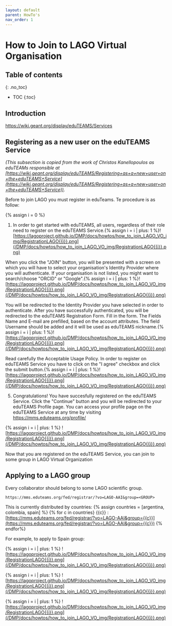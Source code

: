 ```yaml
---
layout: default
parent: HowTo's
nav_order: 1
---
```


# How to Join to LAGO Virtual Organisation

## Table of contents
{: .no_toc}

- TOC
{:toc}


## Introduction

https://wiki.geant.org/display/eduTEAMS/Services

## Registering as a new user on the eduTEAMS Service
*(This subsection is copied from the work of Christos Kanellopoulos as eduTEAMs responsible at  [https://wiki.geant.org/display/eduTEAMS/Registering+as+a+new+user+on+the+eduTEAMS+Service](https://wiki.geant.org/display/eduTEAMS/Registering+as+a+new+user+on+the+eduTEAMS+Service))*.

Before to join LAGO you must register in eduTeams. Te procedure is as follow:

{% assign i = 0 %}

1. In order to get started with eduTEAMS, all users, regardless of their role need to register on the eduTEAMS Service.{% assign i = i | plus: 1 %}![https://lagoproject.github.io/DMP/docs/howtos/how_to_join_LAGO_VO_img/RegistrationLAGO{{i}}.png](/DMP/docs/howtos/how_to_join_LAGO_VO_img/RegistrationLAGO{{i}}.png)
  
  When you click the "JOIN" button, you will be presented with a screen on which you will have to select your organisation's Identity Provider where you will authenticate. If your organisation is not listed, you might want to search/choose "ORCID" or "Google".{% assign i = i | plus: 1 %}![https://lagoproject.github.io/DMP/docs/howtos/how_to_join_LAGO_VO_img/RegistrationLAGO{{i}}.png](/DMP/docs/howtos/how_to_join_LAGO_VO_img/RegistrationLAGO{{i}}.png)
  
  You will be redirected to the Identity Provider you have selected in order to authenticate. After you have successfully authenticated, you will be redirected to the eduTEAMS Registration Form. Fill in the form. The Fields Name and E-mail are prefilled, based on the account attributes. The field Username should be added and it will be used as eduTEAMS nickname.{% assign i = i | plus: 1 %}![https://lagoproject.github.io/DMP/docs/howtos/how_to_join_LAGO_VO_img/RegistrationLAGO{{i}}.png](/DMP/docs/howtos/how_to_join_LAGO_VO_img/RegistrationLAGO{{i}}.png)
  
  Read carefully the Acceptable Usage Policy. In order to register on eduTEAMS Service you have to click on the "I agree" checkbox and click the submit button.{% assign i = i | plus: 1 %}![https://lagoproject.github.io/DMP/docs/howtos/how_to_join_LAGO_VO_img/RegistrationLAGO{{i}}.png](/DMP/docs/howtos/how_to_join_LAGO_VO_img/RegistrationLAGO{{i}}.png)


5. Congratulations! You have succesfully registered on the eduTEAMS Service. Click the "Continue" button and you will be redirected to your eduTEAMS Profile page. You can access your profile page on the eduTEAMS Service at any time by visiting https://mms.eduteams.org/profile/ 

{% assign i = i | plus: 1 %}
![https://lagoproject.github.io/DMP/docs/howtos/how_to_join_LAGO_VO_img/RegistrationLAGO{{i}}.png](/DMP/docs/howtos/how_to_join_LAGO_VO_img/RegistrationLAGO{{i}}.png)


Now that you are registered on the eduTEAMS Service, you can join to some group in LAGO Virtual Organization

## Applying to a LAGO group

Every collaborator should belong to some LAGO scientific group.

``https://mms.eduteams.org/fed/registrar/?vo=LAGO-AAI&group=<GROUP>``

This is currently distributed by countries:
{% assign countries = [argentina, colombia, spain] %}
{% for c in countries}
  {{c}} : [https://mms.eduteams.org/fed/registrar/?vo=LAGO-AAI&group={{c}}](https://mms.eduteams.org/fed/registrar/?vo=LAGO-AAI&group={{c}})
{% endfor%}


For example, to apply to Spain group:

{% assign i = i | plus: 1 %}
![https://lagoproject.github.io/DMP/docs/howtos/how_to_join_LAGO_VO_img/RegistrationLAGO{{i}}.png](/DMP/docs/howtos/how_to_join_LAGO_VO_img/RegistrationLAGO{{i}}.png)

{% assign i = i | plus: 1 %}
![https://lagoproject.github.io/DMP/docs/howtos/how_to_join_LAGO_VO_img/RegistrationLAGO{{i}}.png](/DMP/docs/howtos/how_to_join_LAGO_VO_img/RegistrationLAGO{{i}}.png)

{% assign i = i | plus: 1 %}
![https://lagoproject.github.io/DMP/docs/howtos/how_to_join_LAGO_VO_img/RegistrationLAGO{{i}}.png](/DMP/docs/howtos/how_to_join_LAGO_VO_img/RegistrationLAGO{{i}}.png)

